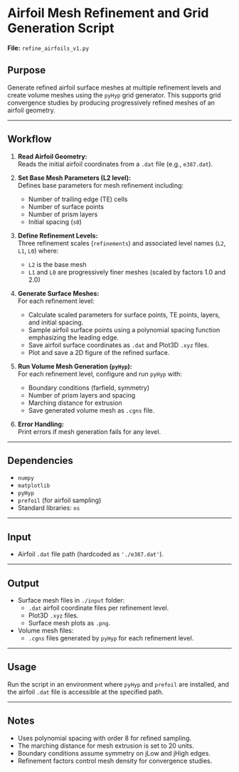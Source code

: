 # Airfoil Mesh Refinement and Grid Generation Script

**File:** `refine_airfoils_v1.py`

## Purpose

Generate refined airfoil surface meshes at multiple refinement levels and create volume meshes using the `pyHyp` grid generator. This supports grid convergence studies by producing progressively refined meshes of an airfoil geometry.

---

## Workflow

1. **Read Airfoil Geometry:**  
   Reads the initial airfoil coordinates from a `.dat` file (e.g., `e387.dat`).

2. **Set Base Mesh Parameters (L2 level):**  
   Defines base parameters for mesh refinement including:
   - Number of trailing edge (TE) cells
   - Number of surface points
   - Number of prism layers
   - Initial spacing (`s0`)

3. **Define Refinement Levels:**  
   Three refinement scales (`refinements`) and associated level names (`L2`, `L1`, `L0`) where:
   - `L2` is the base mesh
   - `L1` and `L0` are progressively finer meshes (scaled by factors 1.0 and 2.0)

4. **Generate Surface Meshes:**  
   For each refinement level:
   - Calculate scaled parameters for surface points, TE points, layers, and initial spacing.
   - Sample airfoil surface points using a polynomial spacing function emphasizing the leading edge.
   - Save airfoil surface coordinates as `.dat` and Plot3D `.xyz` files.
   - Plot and save a 2D figure of the refined surface.

5. **Run Volume Mesh Generation (`pyHyp`):**  
   For each refinement level, configure and run `pyHyp` with:
   - Boundary conditions (farfield, symmetry)
   - Number of prism layers and spacing
   - Marching distance for extrusion
   - Save generated volume mesh as `.cgns` file.

6. **Error Handling:**  
   Print errors if mesh generation fails for any level.

---

## Dependencies

- `numpy`
- `matplotlib`
- `pyHyp`
- `prefoil` (for airfoil sampling)
- Standard libraries: `os`

---

## Input

- Airfoil `.dat` file path (hardcoded as `'./e387.dat'`).

---

## Output

- Surface mesh files in `./input` folder:
  - `.dat` airfoil coordinate files per refinement level.
  - Plot3D `.xyz` files.
  - Surface mesh plots as `.png`.
- Volume mesh files:
  - `.cgns` files generated by `pyHyp` for each refinement level.

---

## Usage

Run the script in an environment where `pyHyp` and `prefoil` are installed, and the airfoil `.dat` file is accessible at the specified path.

---

## Notes

- Uses polynomial spacing with order 8 for refined sampling.
- The marching distance for mesh extrusion is set to 20 units.
- Boundary conditions assume symmetry on jLow and jHigh edges.
- Refinement factors control mesh density for convergence studies.